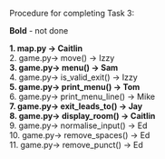 Procedure for completing Task 3:

**Bold** - not done

**1. map.py -> Caitlin**  
2. game.py-> move() -> Izzy  
**3. game.py-> menu() -> Sam**  
4. game.py-> is_valid_exit() -> Izzy  
**5. game.py-> print_menu() -> Tom**  
6. game.py-> print_menu_line() -> Mike  
**7. game.py-> exit_leads_to() -> Jay**  
**8. game.py-> display_room() -> Caitlin**  
9. game.py-> normalise_input() -> Ed  
10. game.py-> remove_spaces() -> Ed  
11. game.py-> remove_punct() -> Ed  


